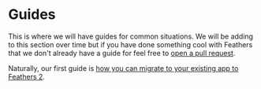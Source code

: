 # Guides

This is where we will have guides for common situations. We will be adding to this section over time but if you have done something cool with Feathers that we don't already have a guide for feel free to [open a pull request](https://github.com/feathersjs/feathers-docs/edit/master/guides/readme.md).

Naturally, our first guide is [how you can migrate to your existing app to Feathers 2](./migrating.md).